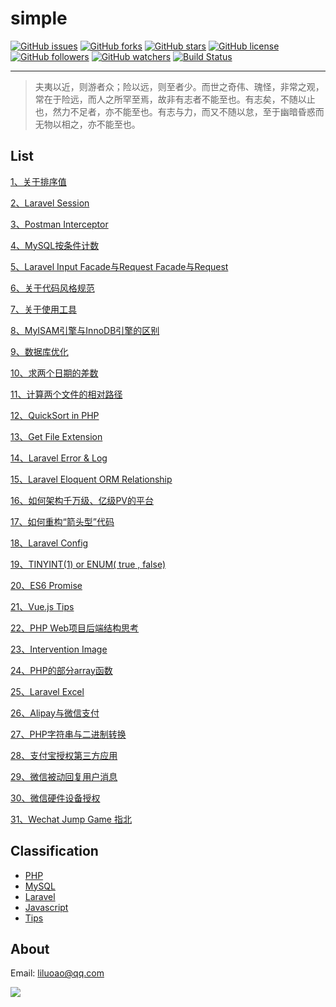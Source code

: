 # simple #
[![GitHub issues](https://img.shields.io/github/issues/liluoao/simple.svg?style=plastic)](https://github.com/liluoao/simple/issues) [![GitHub forks](https://img.shields.io/github/forks/liluoao/simple.svg?style=plastic)](https://github.com/liluoao/simple/network) [![GitHub stars](https://img.shields.io/github/stars/liluoao/simple.svg?style=plastic)](https://github.com/liluoao/simple/stargazers) [![GitHub license](https://img.shields.io/github/license/liluoao/simple.svg?style=plastic)](https://github.com/liluoao/simple/blob/master/LICENSE) [![GitHub followers](https://img.shields.io/github/followers/liluoao.svg?style=social&label=Follow&style=plastic)](https://github.com/liluoao) [![GitHub watchers](https://img.shields.io/github/watchers/liluoao/simple.svg?style=social&label=Watch&style=plastic)](https://github.com/liluoao/simple/watchers)      [![Build Status](https://travis-ci.org/liluoao/simple.svg?branch=master)](https://travis-ci.org/liluoao/simple)

------------

>夫夷以近，则游者众；险以远，则至者少。而世之奇伟、瑰怪，非常之观，常在于险远，而人之所罕至焉，故非有志者不能至也。有志矣，不随以止也，然力不足者，亦不能至也。有志与力，而又不随以怠，至于幽暗昏惑而无物以相之，亦不能至也。

**List**
------------
[1、关于排序值](https://github.com/wtbu703/simple/issues/1 "1、关于排序值")

[2、Laravel Session](https://github.com/wtbu703/simple/issues/2 "2、Laravel的Session")

[3、Postman Interceptor](https://github.com/wtbu703/simple/issues/3 "3、Postman Interceptor")

[4、MySQL按条件计数](https://github.com/wtbu703/simple/issues/4 "4、MySQL按条件计数")

[5、Laravel Input Facade与Request Facade与Request](https://github.com/wtbu703/simple/issues/5 "5、Laravel的Input Facade与Request Facade与Request")

[6、关于代码风格规范](https://github.com/wtbu703/simple/issues/6 "6、关于代码风格规范")

[7、关于使用工具](https://github.com/wtbu703/simple/issues/7 "7、关于使用工具")

[8、MyISAM引擎与InnoDB引擎的区别](https://github.com/wtbu703/simple/issues/8 "8、MyISAM引擎与InnoDB引擎的区别")

[9、数据库优化](https://github.com/wtbu703/simple/issues/9 "9、数据库优化")

[10、求两个日期的差数](https://github.com/wtbu703/simple/issues/10 "10、求两个日期的差数")

[11、计算两个文件的相对路径](https://github.com/wtbu703/simple/issues/11 "11、计算两个文件的相对路径")

[12、QuickSort in PHP](https://github.com/wtbu703/simple/issues/12 "12、Quicksort in PHP")

[13、Get File Extension](https://github.com/wtbu703/simple/issues/13 "13、Get File Extension")

[14、Laravel Error & Log](https://github.com/wtbu703/simple/issues/14 "14、Laravel Error & Log")

[15、Laravel Eloquent ORM Relationship](https://github.com/wtbu703/simple/issues/15 "15、Laravel Eloquent ORM Relationship")

[16、如何架构千万级、亿级PV的平台](https://github.com/wtbu703/simple/issues/16 "16、如何架构千万级、亿级PV的平台")

[17、如何重构“箭头型”代码](https://github.com/wtbu703/simple/issues/17 "17、如何重构“箭头型”代码")

[18、Laravel Config](https://github.com/wtbu703/simple/issues/18 "18、Laravel Config")

[19、TINYINT(1) or ENUM( true , false)](https://github.com/wtbu703/simple/issues/19 "19、TINYINT(1) or ENUM( true , false)")

[20、ES6 Promise](https://github.com/wtbu703/simple/issues/20 "20、ES6 Promise")

[21、Vue.js Tips](https://github.com/wtbu703/simple/issues/21 "21、Vue.js Tips")

[22、PHP Web项目后端结构思考](https://github.com/wtbu703/simple/issues/22 "22、PHP Web项目后端结构思考")

[23、Intervention Image](https://github.com/wtbu703/simple/issues/23 "23、Intervention Image")

[24、PHP的部分array函数](https://github.com/wtbu703/simple/issues/24 "24、PHP的部分array函数")

[25、Laravel Excel](https://github.com/wtbu703/simple/issues/25 "25、Laravel Excel")

[26、Alipay与微信支付](https://github.com/wtbu703/simple/issues/26 "26、Alipay与微信支付")

[27、PHP字符串与二进制转换](https://github.com/wtbu703/simple/issues/27 "27、PHP字符串与二进制转换")

[28、支付宝授权第三方应用](https://github.com/wtbu703/simple/issues/28 "28、支付宝授权第三方应用")

[29、微信被动回复用户消息](https://github.com/wtbu703/simple/issues/29 "29、微信被动回复用户消息")

[30、微信硬件设备授权](https://github.com/wtbu703/simple/issues/30 "30、微信硬件设备授权")

[31、Wechat Jump Game 指北](https://github.com/wtbu703/simple/issues/31 "31、Wechat Jump Game 指北")

**Classification**
------------
- [PHP](https://github.com/wtbu703/simple/issues?q=label:php)
- [MySQL](https://github.com/wtbu703/simple/issues?q=label:mysql)
- [Laravel](https://github.com/wtbu703/simple/issues?q=label:laravel)
- [Javascript](https://github.com/wtbu703/simple/issues?q=label:javascript)
- [Tips](https://github.com/wtbu703/simple/issues?q=label:tip)

**About**
------------
Email: <liluoao@qq.com>

<a target="_blank" href="http://mail.qq.com/cgi-bin/qm_share?t=qm_mailme&email=NVlZVHVHWFlNG1Zb" style="text-decoration:none;"><img src="http://rescdn.qqmail.com/zh_CN/htmledition/images/function/qm_open/ico_mailme_02.png"/></a>
